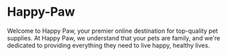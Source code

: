 # Happy-Paw
Welcome to Happy Paw, your premier online destination for top-quality pet supplies. At Happy Paw, we understand that your pets are family, and we're dedicated to providing everything they need to live happy, healthy lives.
